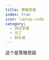 ```yaml
---
title: 策略思路
index: true
icon: laptop-code
category:
  - 测试思路
  - 马丁
  - 剥头皮
---
```


<Catalog />

这个是策略思路


